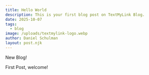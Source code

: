 ```yaml
---
title: Hello World
description: This is your first blog post on TextMyLink Blog.
date: 2025-10-07
tags:
  - blog
image: /uploads/textmylink-logo.webp
author: Daniel Schulman
layout: post.njk
---
```


New Blog!

First Post, welcome!
